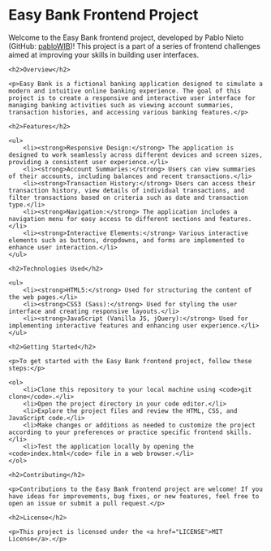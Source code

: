 <h1>Easy Bank Frontend Project</h1>

   <p>Welcome to the Easy Bank frontend project, developed by Pablo Nieto (GitHub: <a href="https://github.com/pabloWIB">pabloWIB</a>)! This project is a part of a series of frontend challenges aimed at improving your skills in building user interfaces.</p>

    <h2>Overview</h2>

    <p>Easy Bank is a fictional banking application designed to simulate a modern and intuitive online banking experience. The goal of this project is to create a responsive and interactive user interface for managing banking activities such as viewing account summaries, transaction histories, and accessing various banking features.</p>

    <h2>Features</h2>

    <ul>
        <li><strong>Responsive Design:</strong> The application is designed to work seamlessly across different devices and screen sizes, providing a consistent user experience.</li>
        <li><strong>Account Summaries:</strong> Users can view summaries of their accounts, including balances and recent transactions.</li>
        <li><strong>Transaction History:</strong> Users can access their transaction history, view details of individual transactions, and filter transactions based on criteria such as date and transaction type.</li>
        <li><strong>Navigation:</strong> The application includes a navigation menu for easy access to different sections and features.</li>
        <li><strong>Interactive Elements:</strong> Various interactive elements such as buttons, dropdowns, and forms are implemented to enhance user interaction.</li>
    </ul>

    <h2>Technologies Used</h2>

    <ul>
        <li><strong>HTML5:</strong> Used for structuring the content of the web pages.</li>
        <li><strong>CSS3 (Sass):</strong> Used for styling the user interface and creating responsive layouts.</li>
        <li><strong>JavaScript (Vanilla JS, jQuery):</strong> Used for implementing interactive features and enhancing user experience.</li>
    </ul>

    <h2>Getting Started</h2>

    <p>To get started with the Easy Bank frontend project, follow these steps:</p>

    <ol>
        <li>Clone this repository to your local machine using <code>git clone</code>.</li>
        <li>Open the project directory in your code editor.</li>
        <li>Explore the project files and review the HTML, CSS, and JavaScript code.</li>
        <li>Make changes or additions as needed to customize the project according to your preferences or practice specific frontend skills.</li>
        <li>Test the application locally by opening the <code>index.html</code> file in a web browser.</li>
    </ol>

    <h2>Contributing</h2>

    <p>Contributions to the Easy Bank frontend project are welcome! If you have ideas for improvements, bug fixes, or new features, feel free to open an issue or submit a pull request.</p>

    <h2>License</h2>

    <p>This project is licensed under the <a href="LICENSE">MIT License</a>.</p>
    
